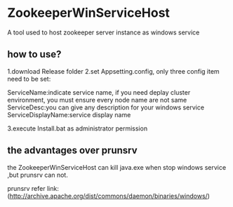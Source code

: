 # ZookeeperWinServiceHost

A tool used to host zookeeper server instance as windows service

## how to use?

1.download Release folder
2.set Appsetting.config,
  only three config item need to be set:
  
  ServiceName:indicate service name, if you need deplay cluster environment, you must ensure every node name are not same
  ServiceDesc:you can give any description for your windows service
  ServiceDisplayName:service display name 
  
3.execute Install.bat as administrator permission



   


## the advantages over prunsrv

the ZookeeperWinServiceHost can kill java.exe when stop windows service ,but prunsrv can not.

prunsrv refer link:(http://archive.apache.org/dist/commons/daemon/binaries/windows/)
